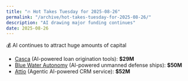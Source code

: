 ```yaml
---
title: "🔥 Hot Takes Tuesday for 2025-08-26"
permalink: "/archive/hot-takes-tuesday-for-2025-08-26/"
description: "AI drawing major funding continues"
date: 2025-08-26
---
```


💰 AI continues to attract huge amounts of capital

* [Casca](https://www.techmeme.com/250824/p7#a250824p7) (AI-powered loan origination tools): **$29M**
* [Blue Water Autonomy](https://www.techmeme.com/250826/p32#a250826p32) (AI-powered unmanned defense ships): **$50M**
* [Attio](https://www.techmeme.com/250826/p26#a250826p26) (Agentic AI-powered CRM service): **$52M**